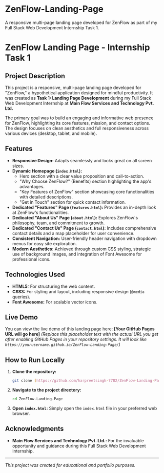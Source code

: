 # ZenFlow-Landing-Page
A responsive multi-page landing page developed for ZenFlow as part of my Full Stack Web Development Internship Task 1.

# ZenFlow Landing Page - Internship Task 1

## Project Description
This project is a responsive, multi-page landing page developed for "ZenFlow," a hypothetical application designed for mindful productivity. It was created as **Task 1: Landing Page Development** during my Full Stack Web Development Internship at **Main Flow Services and Technology Pvt. Ltd.**

The primary goal was to build an engaging and informative web presence for ZenFlow, highlighting its core features, mission, and contact options. The design focuses on clean aesthetics and full responsiveness across various devices (desktop, tablet, and mobile).

## Features
* **Responsive Design:** Adapts seamlessly and looks great on all screen sizes.
* **Dynamic Homepage (`index.html`):**
    * Hero section with a clear value proposition and call-to-action.
    * "Why Choose ZenFlow?" (Benefits) section highlighting the app's advantages.
    * "Key Features of ZenFlow" section showcasing core functionalities with detailed descriptions.
    * "Get in Touch" section for quick contact information.
* **Dedicated "Features" Page (`features.html`):** Provides an in-depth look at ZenFlow's functionalities.
* **Dedicated "About Us" Page (`about.html`):** Explores ZenFlow's philosophy, team, and commitment to growth.
* **Dedicated "Contact Us" Page (`contact.html`):** Includes comprehensive contact details and a map placeholder for user convenience.
* **Consistent Navigation:** User-friendly header navigation with dropdown menus for easy site exploration.
* **Modern Aesthetics:** Achieved through custom CSS styling, strategic use of background images, and integration of Font Awesome for professional icons.

## Technologies Used
* **HTML5:** For structuring the web content.
* **CSS3:** For styling and layout, including responsive design (`@media` queries).
* **Font Awesome:** For scalable vector icons.

## Live Demo
You can view the live demo of this landing page here:
**[Your GitHub Pages URL will go here]**
*(Replace this placeholder text with the actual URL you get after enabling GitHub Pages in your repository settings. It will look like `https://yourusername.github.io/ZenFlow-Landing-Page/`)*

## How to Run Locally
1.  **Clone the repository:**
    ```bash
    git clone [https://github.com/harpreetsingh-7782/ZenFlow-Landing-Page.git](https://github.com/harpreetsingh-7782/ZenFlow-Landing-Page.git)
    ```
2.  **Navigate to the project directory:**
    ```bash
    cd ZenFlow-Landing-Page
    ```
3.  **Open `index.html`:** Simply open the `index.html` file in your preferred web browser.

## Acknowledgments
* **Main Flow Services and Technology Pvt. Ltd.:** For the invaluable opportunity and guidance during this Full Stack Web Development Internship.

---
*This project was created for educational and portfolio purposes.*
